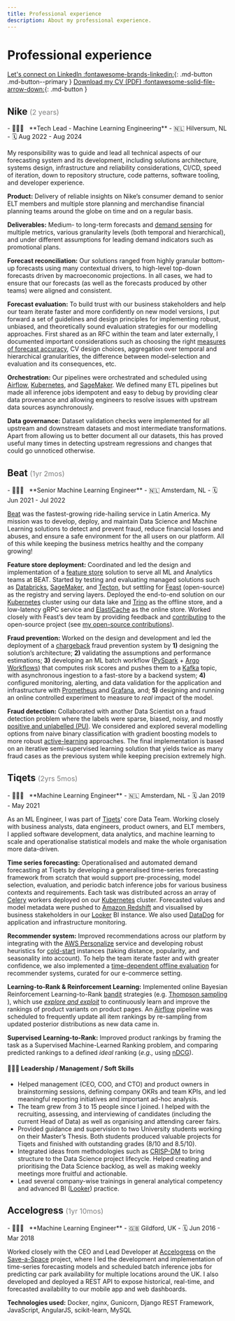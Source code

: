 ```yaml
---
title: Professional experience
description: About my professional experience.
---
```


# Professional experience

[Let's connect on LinkedIn :fontawesome-brands-linkedin:](https://www.linkedin.com/in/tpvasconcelos/){: .md-button .md-button--primary }
[Download my CV (PDF) :fontawesome-solid-file-arrow-down:](../assets/files/CV_TPVasconcelos.pdf){: .md-button }

## Nike <span style="color: gray; font-size: 16px; font-weight: normal;">(2 years)</span>

<div class="grid cards grid-professional-experience" markdown>
- 👨🏽‍🏭 &nbsp; **Tech Lead - Machine Learning Engineering**
- 🇳🇱 Hilversum, NL
- 🗓️ Aug 2022 - Aug 2024
</div>

My responsibility was to guide and lead all technical aspects of our forecasting system and its development, including solutions architecture, systems design, infrastructure and reliability considerations, CI/CD, speed of iteration, down to repository structure, code patterns, software tooling, and developer experience.

**Product:** Delivery of reliable insights on Nike’s consumer demand to senior ELT members and multiple store planning and merchandise financial planning teams around the globe on time and on a regular basis.

**Deliverables:** Medium- to long-term forecasts and [demand sensing](https://en.wikipedia.org/wiki/Demand_sensing) for multiple metrics, various granularity levels (both temporal and hierarchical), and under different assumptions for leading demand indicators such as promotional plans.

**Forecast reconciliation:** Our solutions ranged from highly granular bottom-up forecasts using many contextual drivers, to high-level top-down forecasts driven by macroeconomic projections. In all cases, we had to ensure that our forecasts (as well as the forecasts produced by other teams) were aligned and consistent. 

**Forecast evaluation:** To build trust with our business stakeholders and help our team iterate faster and more confidently on new model versions, I put forward a set of guidelines and design principles for implementing robust, unbiased, and theoretically sound evaluation strategies for our modelling approaches. First shared as an RFC within the team and later externally, I documented important considerations such as choosing the right [measures of forecast accuracy](https://www.notion.so/29a25d727bd14e7b9bc45260259a7a66?pvs=21), CV design choices, aggregation over temporal and hierarchical granularities, the difference between model-selection and evaluation and its consequences, etc.

**Orchestration:** Our pipelines were orchestrated and scheduled using [Airflow](https://github.com/apache/airflow), [Kubernetes](https://kubernetes.io/), and [SageMaker](https://aws.amazon.com/sagemaker/). We defined many ETL pipelines but made all inference jobs idempotent and easy to debug by providing clear data provenance and allowing engineers to resolve issues with upstream data sources asynchronously.

**Data governance:** Dataset validation checks were implemented for all upstream and downstream datasets and most intermediate transformations. Apart from allowing us to better document all our datasets, this has proved useful many times in detecting upstream regressions and changes that could go unnoticed otherwise.

## Beat <span style="color: gray; font-size: 16px; font-weight: normal;">(1yr 2mos)</span>

<div class="grid cards grid-professional-experience" markdown>
- 👨🏽‍🏭 &nbsp; **Senior Machine Learning Engineer**
- 🇳🇱 Amsterdam, NL
- 🗓️ Jun 2021 - Jul 2022
</div>

[Beat](http://thebeat.co/) was the fastest-growing ride-hailing service in Latin America. My mission was to develop, deploy, and maintain Data Science and Machine Learning solutions to detect and prevent fraud, reduce financial losses and abuses, and ensure a safe environment for the all users on our platform. All of this while keeping the business metrics healthy and the company growing!

**Feature store deployment:** Coordinated and led the design and implementation of a [feature store](https://www.tecton.ai/blog/what-is-a-feature-store/) solution to serve all ML and Analytics teams at BEAT. Started by testing and evaluating managed solutions such as [Databricks](https://docs.databricks.com/applications/machine-learning/feature-store/index.html), [SageMaker](https://aws.amazon.com/sagemaker/feature-store/), and [Tecton](https://www.tecton.ai/), but settling for [Feast](https://feast.dev/) (open-source) as the registry and serving layers. Deployed the end-to-end solution on our [Kubernetes](https://kubernetes.io/) cluster using our data lake and [Trino](https://trino.io/) as the offline store, and a low-latency gRPC service and [ElastiCache](https://aws.amazon.com/elasticache/redis/) as the online store. Worked closely with Feast’s dev team by providing feedback and [contributing](https://github.com/feast-dev/feast/issues?q=involves:tpvasconcelos) to the open-source project (see [my open-source contributions](/open-source/)).

**Fraud prevention:** Worked on the design and development and led the deployment of a [chargeback](https://en.wikipedia.org/wiki/Chargeback) fraud prevention system by **1)** designing the solution’s architecture; **2)** validating the assumptions and performance estimations; **3)** developing an ML batch workflow ([PySpark](https://spark.apache.org/docs/3.3.1/api/python/index.html) + [Argo Workflows](https://argoproj.github.io/workflows/)) that computes risk scores and pushes them to a [Kafka](https://kafka.apache.org/) topic, with asynchronous ingestion to a fast-store by a backend system; **4)** configured monitoring, alerting, and data validation for the application and infrastructure with [Prometheus](https://prometheus.io/) and [Grafana](https://grafana.com/), and; **5)** designing and running an online controlled experiment to measure to *real* impact of the model.

**Fraud detection:** Collaborated with another Data Scientist on a fraud detection problem where the labels were sparse, biased, noisy, and mostly [positive and unlabelled (PU)](https://link.springer.com/article/10.1007/s10994-020-05877-5). We considered and explored several modelling options from naive binary classification with gradient boosting models to more robust [active-learning](https://en.wikipedia.org/wiki/Active_learning_(machine_learning)) approaches. The final implementation is based on an iterative semi-supervised learning solution that yields twice as many fraud cases as the previous system while keeping precision extremely high.

## Tiqets <span style="color: gray; font-size: 16px; font-weight: normal;">(2yrs 5mos)</span>

<div class="grid cards grid-professional-experience" markdown>
- 👨🏽‍🏭 &nbsp; **Machine Learning Engineer**
- 🇳🇱 Amsterdam, NL
- 🗓️ Jan 2019 - May 2021
</div>

As an ML Engineer, I was part of [Tiqets](https://www.tiqets.com/en/)' core Data Team. Working closely with business analysts, data engineers, product owners, and ELT members, I applied software development, data analytics, and machine learning to scale and operationalise statistical models and make the whole organisation more data-driven.

**Time series forecasting:** Operationalised and automated demand forecasting at Tiqets by developing a generalised time-series forecasting framework from scratch that would support pre-processing, model selection, evaluation, and periodic batch inference jobs for various business contexts and requirements. Each task was distributed across an array of [Celery](https://github.com/celery/celery) workers deployed on our [Kubernetes](https://kubernetes.io/) cluster. Forecasted values and model metadata were pushed to [Amazon Redshift](https://aws.amazon.com/redshift/) and visualised by business stakeholders in our [Looker](https://cloud.google.com/looker/) BI instance. We also used [DataDog](https://www.datadoghq.com/) for application and infrastructure monitoring.

**Recommender system:** Improved recommendations across our platform by integrating with the [AWS Personalize](https://aws.amazon.com/personalize/) service and developing robust heuristics for [cold-start](https://recsyswiki.com/wiki/Cold-start_problem) instances (taking distance, popularity, and seasonality into account). To help the team iterate faster and with greater confidence, we also implemented a [time-dependent offline evaluation](http://adrem.uantwerpen.be/bibrem/pubs/OfflineEvalJeunen2018.pdf) for recommender systems, curated for our e-commerce setting.

**Learning-to-Rank & Reinforcement Learning:** Implemented online Bayesian Reinforcement Learning-to-Rank [bandit](https://en.wikipedia.org/wiki/Multi-armed_bandit) strategies (e.g. [Thompson sampling](https://en.wikipedia.org/wiki/Thompson_sampling) ), which use [*explore and exploit*](https://conceptually.org/concepts/explore-or-exploit) to continuously learn and improve the rankings of product variants on product pages. An [Airflow](https://airflow.apache.org/) pipeline was scheduled to frequently update all item rankings by re-sampling from updated posterior distributions as new data came in.

**Supervised Learning-to-Rank:** Improved product rankings by framing the task as a Supervised Machine-Learned Ranking problem, and comparing predicted rankings to a defined *ideal* ranking (*e.g.,* using [nDCG](https://en.wikipedia.org/wiki/Discounted_cumulative_gain#Normalized_DCG)).

#### 👨🏽‍💼 Leadership / Management / Soft Skills

- Helped management (CEO, COO, and CTO) and product owners in brainstorming sessions, defining company OKRs and team KPIs, and led meaningful reporting initiatives and important ad-hoc analysis.
- The team grew from 3 to 15 people since I joined. I helped with the recruiting, assessing, and interviewing of candidates (including the current Head of Data) as well as organising and attending career fairs.
- Provided guidance and supervision to two University students working on their Master’s Thesis. Both students produced valuable projects for Tiqets and finished with outstanding grades (8/10 and 8.5/10).
- Integrated ideas from methodologies such as [CRISP-DM](https://en.wikipedia.org/wiki/Cross-industry_standard_process_for_data_mining) to bring structure to the Data Science project lifecycle. Helped creating and prioritising the Data Science backlog, as well as making weekly meetings more fruitful and actionable.
- Lead several company-wise trainings in general analytical competency and advanced BI ([Looker](https://looker.com/)) practice.

## Accelogress <span style="color: gray; font-size: 16px; font-weight: normal;">(1yr 10mos)</span>

<div class="grid cards grid-professional-experience" markdown>
- 👨🏽‍🏭 &nbsp; **Machine Learning Engineer**
- 🇬🇧 Gildford, UK
- 🗓️ Jun 2016 - Mar 2018
</div>

Worked closely with the CEO and Lead Developer at [Accelogress](https://www.accelogress.com/) on the [Save-a-Space](https://save-a-space.com/) project, where I led the development and implementation of time-series forecasting models and scheduled batch inference jobs for predicting car park availability for multiple locations around the UK. I also developed and deployed a REST API to expose historical, real-time, and forecasted availability to our mobile app and web dashboards.

**Technologies used:** Docker, nginx, Gunicorn, Django REST Framework, JavaScript, AngularJS, scikit-learn, MySQL
